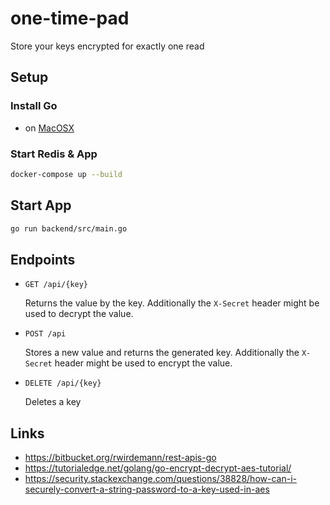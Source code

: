 # one-time-pad

Store your keys encrypted for exactly one read

## Setup

### Install Go

- on [MacOSX](https://www.digitalocean.com/community/tutorials/how-to-install-go-and-set-up-a-local-programming-environment-on-macos)

### Start Redis & App

```bash
docker-compose up --build
```

## Start App

```bash
go run backend/src/main.go
```

## Endpoints

* `GET /api/{key}`

  Returns the value by the key. Additionally the `X-Secret` header might be used to decrypt the value.

* `POST /api`

  Stores a new value and returns the generated key. Additionally the `X-Secret` header might be used to encrypt the value.
  
* `DELETE /api/{key}`

  Deletes a key

## Links

- https://bitbucket.org/rwirdemann/rest-apis-go
- https://tutorialedge.net/golang/go-encrypt-decrypt-aes-tutorial/
- https://security.stackexchange.com/questions/38828/how-can-i-securely-convert-a-string-password-to-a-key-used-in-aes
